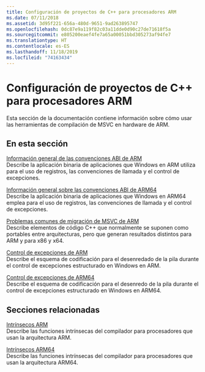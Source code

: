 ```yaml
---
title: Configuración de proyectos de C++ para procesadores ARM
ms.date: 07/11/2018
ms.assetid: 3d95f221-656a-480d-9651-9ad263895747
ms.openlocfilehash: 0dc87e9a119f82c03a11dde0d90c27de71618f5a
ms.sourcegitcommit: e805200eaef4fe7a65a00051bbd305273af94fe7
ms.translationtype: HT
ms.contentlocale: es-ES
ms.lasthandoff: 11/18/2019
ms.locfileid: "74163434"
---
```

# <a name="configure-c-projects-for-arm-processors"></a>Configuración de proyectos de C++ para procesadores ARM

Esta sección de la documentación contiene información sobre cómo usar las herramientas de compilación de MSVC en hardware de ARM.

## <a name="in-this-section"></a>En esta sección

[Información general de las convenciones ABI de ARM](overview-of-arm-abi-conventions.md)\
Describe la aplicación binaria de aplicaciones que Windows en ARM utiliza para el uso de registros, las convenciones de llamada y el control de excepciones.

[Información general sobre las convenciones ABI de ARM64](arm64-windows-abi-conventions.md)\
Describe la aplicación binaria de aplicaciones que Windows en ARM64 emplea para el uso de registros, las convenciones de llamada y el control de excepciones.

[Problemas comunes de migración de MSVC de ARM](common-visual-cpp-arm-migration-issues.md)\
Describe elementos de código C++ que normalmente se suponen como portables entre arquitecturas, pero que generan resultados distintos para ARM y para x86 y x64.

[Control de excepciones de ARM](arm-exception-handling.md)\
Describe el esquema de codificación para el desenredado de la pila durante el control de excepciones estructurado en Windows en ARM.

[Control de excepciones de ARM64](arm64-exception-handling.md)\
Describe el esquema de codificación para el desenredo de la pila durante el control de excepciones estructurado en Windows en ARM64.

## <a name="related-sections"></a>Secciones relacionadas

[Intrínsecos ARM](../intrinsics/arm-intrinsics.md)\
Describe las funciones intrínsecas del compilador para procesadores que usan la arquitectura ARM.

[Intrínsecos ARM64](../intrinsics/arm-intrinsics.md)\
Describe las funciones intrínsecas del compilador para procesadores que usan la arquitectura ARM64.
